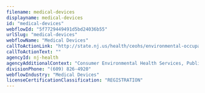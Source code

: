 ```yaml
---
filename: medical-devices
displayname: medical-devices
id: "medical-devices"
webflowId: "5f7729449491d5bd24036b55"
urlSlug: "medical-devices"
webflowName: "Medical Devices"
callToActionLink: "http://state.nj.us/health/ceohs/environmental-occupational/contact.shtml"
callToActionText: ""
agencyId: nj-health
agencyAdditionalContext: "Consumer Environmental Health Services, Public Health Sanitation and Safety Program"
divisionPhone: "(609) 826-4920"
webflowIndustry: "Medical Devices"
licenseCertificationClassification: "REGISTRATION"
---
```

